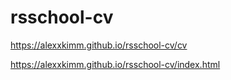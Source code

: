 # rsschool-cv
https://alexxkimm.github.io/rsschool-cv/cv

https://alexxkimm.github.io/rsschool-cv/index.html
